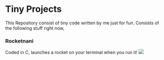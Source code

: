 # Tiny Projects
This Repository consist of tiny code written by me just for fun.
Consists of the following stuff right now,
### Rocketnani
Coded in C, launches a rocket on your terminal when you run it!
![](https://github.com/mnk400/TinyProjects/blob/master/rocketani/Rocketani.gif)
